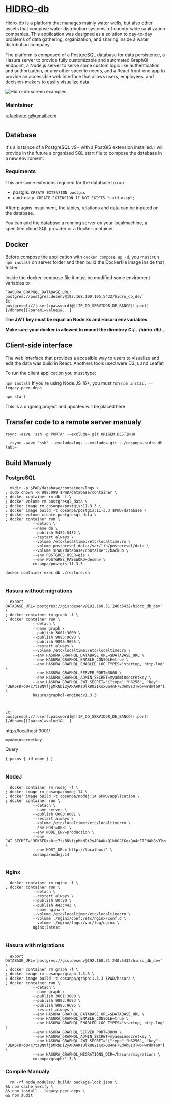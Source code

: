 # [HIDRO-db](https://github.com/rafaeelneto/hidro_db)

Hidro-db is a platform that manages mainly water wells, but also other assets that compose water distribution systems, of county-wide sanitization companies. This application was designed as a solution to day-to-day problems of data gathering, organization, and sharing inside a water distribution company.

The platform is composed of a PostgreSQL database for data persistence, a Hasura server to provide fully customizable and automated GraphQl endpoint, a Node.js server to serve some custom logic like authentication and authorization, or any other specific needs, and a React front-end app to provide an accessible web interface that allows users, employees, and decision-makers to easily visualize data.

![Hidro-db screen examples](/application/statics/src/assets/images/hidro-db_exemplos-01.png)

### Maintainer 
rafaelneto.g@gmail.com

#

## Database

It's a instance of a PostgreSQL v9+ with a PostGIS extension installed. I will provide in the future a organized SQL start file to compose the database in a new enviroment.

### Requiments

This are some exterions required for the database to run

  - postgis:   `CREATE EXTENSION postgis`
  - uuid-ossp: `CREATE EXTENSION IF NOT EXISTS "uuid-ossp";`

After plugins installment, the tables, relations and data can be inputed on the database.

You can add the database a running server on your localmachine, a specified cloud SQL provider or a Docker container.

## Docker

Before compose the application with `docker compose up -d`, you must run `npm install` on server folder and then build the Dockerfile image inside that folder.

Inside the docker-compose file it must be modified some enviroment variables to

    `HASURA_GRAPHQL_DATABASE_URL: postgres://postgres:desenv@192.168.100.105:5432/hidro_db_dev`
    Ex:
    postgresql://[user[:password]@][IP_DO_SERVIDOR_DE_BANCO][:port][/dbname][?param1=value1&...]



**The JWT key must be equal on Node.ks and Hasura env variables**

**Make sure your docker is allowed to mount the directory C:/.../hidro-db/...**

## Client-side interface

The web interface that provides a accesible way to users to visualize and edit the data was build in React. Anothers tools used were D3.js and Leaflet

To run the client application you must type:

`npm install`
If you're using Node.JS 16+, you must run `npm install --legacy-peer-deps`

`npm start`

This is a ongoing project and updates will be placed here


## Transfer code to a remote server manualy 

    rsync -azve 'ssh -p PORTA' --exclude=.git ORIGEM DESTINHO

	  rsync -azve 'ssh' --exclude=logs --exclude=.git ../cosanpa-hidro_db lab:~

## Build Manualy
    

### PostgreSQL

      mkdir -p $PWD/database/container/logs \
    ; sudo chown -R 999:999 $PWD/database/container \
    ; docker container rm db -f \
    ; docker volume rm postgresql_data \
    ; docker image rm cosanpa/postgis:11-3.3 \
    ; docker image build -t cosanpa/postgis:11-3.3 $PWD/database \
    ; docker volume create postgresql_data \
    ; docker container run \
                --detach \
                --name db \
                --publish 5432:5432 \
                --restart always \
                --volume /etc/localtime:/etc/localtime:ro \
                --volume postgresql_data:/var/lib/postgresql/data \
                --volume $PWD/database/container:/backup \
                --env POSTGRES_USER=gis \
                --env POSTGRES_PASSWORD=desenv \
                cosanpa/postgis:11-3.3 

    docker container exec db ./restore.sh

#

### Hasura without migrations

      export DATABASE_URL='postgres://gis:desenv@192.168.31.240:5432/hidro_db_dev' \
    ; docker container rm graph -f \
    ; docker container run \
                --detach \
                --name graph \
                --publish 3001:3000 \
                --publish 9893:9693 \
                --publish 9895:9695 \
                --restart always \
                --volume /etc/localtime:/etc/localtime:ro \
                --env HASURA_GRAPHQL_DATABASE_URL=$DATABASE_URL \
                --env HASURA_GRAPHQL_ENABLE_CONSOLE=true \
                --env HASURA_GRAPHQL_ENABLED_LOG_TYPES="startup, http-log" \
                --env HASURA_GRAPHQL_SERVER_PORT=3000 \
                --env HASURA_GRAPHQL_ADMIN_SECRET=myadminsecretkey \
                --env HASURA_GRAPHQL_JWT_SECRET='{"type":"HS256", "key": "3EK6FD+o0+c7tzBNVfjpMkNDi2yARAAKzQlk8O2IKoxQu4nF7EdAh8s3TwpHwrdWT6R"}' \
                hasura/graphql-engine:v1.3.3

#
                
                
    Ex:
    postgresql://[user[:password]@][IP_DO_SERVIDOR_DE_BANCO][:port][/dbname][?param1=value1&...]

  


http://localhost:3001/

    myadminsecretkey

Query

    { pocos { id nome } }

#

### NodeJ

      docker container rm nodej -f \
    ; docker image rm cosanpa/nodej:14 \
    ; docker image build -t cosanpa/nodej:14 $PWD/application \
    ; docker container run \
                --detach \
                --name server \
                --publish 8080:8081 \
                --restart always \
                --volume /etc/localtime:/etc/localtime:ro \
                --env PORT=8081 \
                --env NODE_ENV=production \
                --env JWT_SECRET='3EK6FD+o0+c7tzBNVfjpMkNDi2yARAAKzQlk8O2IKoxQu4nF7EdAh8s3TwpHwrdWT6R' \
                --env HOST_URL='http://localhost' \
                cosanpa/nodej:14

#

### Nginx
    
      docker container rm nginx -f \
    ; docker container run \
                --detach \
                --restart always \
                --publish 80:80 \
                --publish 443:443 \
                --name nginx \
                --volume /etc/localtime:/etc/localtime:ro \
                --volume ./nginx/conf:/etc/nginx/conf.d \
                --volume ./nginx/logs:/var/log/nginx \
                nginx:latest


#

 ### Hasura with migrations

      export DATABASE_URL='postgres://gis:desenv@192.168.31.240:5432/hidro_db_dev' \
    ; docker container rm graph -f \
    ; docker image rm cosanpa/graph:1.3.3 \
    ; docker image build -t cosanpa/graph:1.3.3 $PWD/hasura \
    ; docker container run \
                --detach \
                --name graph \
                --publish 3001:3000 \
                --publish 9893:9693 \
                --publish 9895:9695 \
                --restart always \
                --env HASURA_GRAPHQL_DATABASE_URL=$DATABASE_URL \
                --env HASURA_GRAPHQL_ENABLE_CONSOLE=true \
                --env HASURA_GRAPHQL_ENABLED_LOG_TYPES="startup, http-log" \
                --env HASURA_GRAPHQL_SERVER_PORT=3000 \
                --env HASURA_GRAPHQL_ADMIN_SECRET=myadminsecretkey \
                --env HASURA_GRAPHQL_JWT_SECRET='{"type":"HS256", "key": "3EK6FD+o0+c7tzBNVfjpMkNDi2yARAAKzQlk8O2IKoxQu4nF7EdAh8s3TwpHwrdWT6R"}' \
                --env HASURA_GRAPHQL_MIGRATIONS_DIR=/hasura/migrations \
                cosanpa/graph:1.3.3



### Compile Manualy

      rm -rf node_modules/ build/ package-lock.json \
    && npm cache verify \
    && npm install --legacy-peer-deps \
    && npm audit
